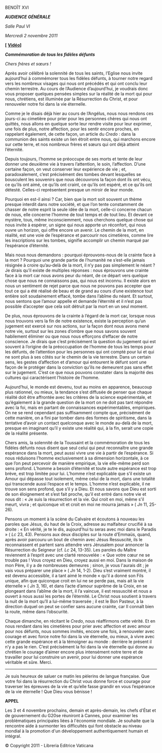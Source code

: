 BENOÎT XVI

***AUDIENCE GÉNÉRALE***

*Salle Paul VI*

*Mercredi 2 novembre 2011*

**[** **[Vidéo](http://player.rv.va/vaticanplayer.asp?language=it&tic=VA_LTYNLLWT)]**

***Commémoration de tous les fidèles défunts***

*Chers frères et sœurs !*

Après avoir célébré la solennité de tous les saints, l’Eglise nous invite aujourd’hui à commémorer tous les fidèles défunts, à tourner notre regard vers les nombreux visages qui nous ont précédés et qui ont conclu leur chemin terrestre. Au cours de l’Audience d’aujourd’hui, je voudrais donc vous proposer quelques pensées simples sur la réalité de la mort qui pour nous, chrétiens, est illuminée par la Résurrection du Christ, et pour renouveler notre foi dans la vie éternelle.

Comme je le disais déjà hier au cours de l’Angélus, nous nous rendons ces jours-ci au cimetière pour prier pour les personnes chères qui nous ont quittés, nous allons en quelque sorte leur rendre visite pour leur exprimer, une fois de plus, notre affection, pour les sentir encore proches, en rappelant également, de cette façon, un article du *Credo* : dans la communion des saints existe un lien étroit entre nous, qui marchons encore sur cette terre, et nos nombreux frères et sœurs qui ont déjà atteint l’éternité.

Depuis toujours, l’homme se préoccupe de ses morts et tente de leur donner une deuxième vie à travers l’attention, le soin, l’affection. D’une certaine façon, on veut conserver leur expérience de vie ; et, paradoxalement, c’est précisément des tombes devant lesquelles se bousculent les souvenirs que nous découvrons la façon dont ils ont vécu, ce qu’ils ont aimé, ce qu’ils ont craint, ce qu’ils ont espéré, et ce qu’ils ont détesté. Celles-ci représentent presque un miroir de leur monde.

Pourquoi en est-il ainsi ? Car, bien que la mort soit souvent un thème presque interdit dans notre société, et que l’on tente constamment de chasser de notre esprit la seule idée de la mort, celle-ci concerne chacun de nous, elle concerne l’homme de tout temps et de tout lieu. Et devant ce mystère, tous, même inconsciemment, nous cherchons quelque chose qui nous invite à espérer, un signe qui nous apporte un réconfort, qui nous ouvre un horizon, qui offre encore un avenir. Le chemin de la mort, en réalité, est une voie de l’espérance et parcourir nos cimetières, comme lire les inscriptions sur les tombes, signifie accomplir un chemin marqué par l’espérance d’éternité.

Mais nous nous demandons : pourquoi éprouvons-nous de la crainte face à la mort ? Pourquoi une grande partie de l’humanité ne s’est-elle jamais résignée à croire qu’au-delà de la mort, il n’y pas pas simplement le néant ? Je dirais qu’il existe de multiples réponses : nous éprouvons une crainte face à la mort car nous avons peur du néant, de ce départ vers quelque chose que nous ne connaissons pas, qui nous est inconnu. Il existe alors en nous un sentiment de rejet parce que nous ne pouvons pas accepter que tout ce qui a été réalisé de beau et de grand au cours d’une existence tout entière soit soudainement effacé, tombe dans l’abîme du néant. Et surtout, nous sentons que l’amour appelle et demande l’éternité et il n’est pas possible d’accepter que cela soit détruit par la mort en un seul moment.

De plus, nous éprouvons de la crainte à l’égard de la mort car, lorsque nous nous trouvons vers la fin de notre existence, existe la perception qu’un jugement est exercé sur nos actions, sur la façon dont nous avons mené notre vie, surtout sur les zones d’ombre que nous savons souvent habilement éliminer ou que nous nous efforçons d’effacer de notre conscience. Je dirais que c’est précisément la question du jugement qui est souvent à l’origine de la préoccupation de l’homme de tous les temps pour les défunts, de l’attention pour les personnes qui ont compté pour lui et qui ne sont plus à ses côtés sur le chemin de la vie terrestre. Dans un certain sens, les gestes d’affection et d’amour qui entourent le défunt sont une façon de le protéger dans la conviction qu’ils ne demeurent pas sans effet sur le jugement. C’est ce que nous pouvons constater dans la majorité des cultures qui caractérisent l’histoire de l’homme.

Aujourd’hui, le monde est devenu, tout au moins en apparence, beaucoup plus rationnel, ou mieux, la tendance s’est diffusée de penser que chaque réalité doit être affrontée avec les critères de la science expérimentale, et qu’également à la grande question de la mort on ne doit pas tant répondre avec la foi, mais en partant de connaissances expérimentables, empiriques. On ne se rend cependant pas suffisamment compte que, précisément de cette manière, on a fini par tomber dans des formes de spiritisme, dans la tentative d’avoir un contact quelconque avec le monde au-delà de la mort, presque en imaginant qu’il y existe une réalité qui, à la fin, serait une copie de la réalité présente.

Chers amis, la solennité de la Toussaint et la commémoration de tous les fidèles défunts nous disent que seul celui qui peut reconnaître une grande espérance dans la mort, peut aussi vivre une vie à partir de l’espérance. Si nous réduisons l’homme exclusivement à sa dimension horizontale, à ce que l’on peut percevoir de manière empirique, la vie elle-même perd son sens profond. L’homme a besoin d’éternité et toute autre espérance est trop brève, est trop limitée pour lui. L’homme n’est explicable que s’il existe un Amour qui dépasse tout isolement, même celui de la mort, dans une totalité qui transcende aussi l’espace et le temps. L’homme n’est explicable, il ne trouve son sens profond, que s’il y a Dieu. Et nous savons que Dieu est sorti de son éloignement et s’est fait proche, qu’il est entré dans notre vie et nous dit : « Je suis la résurrection et la vie. Qui croit en moi, même s'il meurt, vivra ; et quiconque vit et croit en moi ne mourra jamais » ( *Jn* 11, 25-26).

Pensons un moment à la scène du Calvaire et écoutons à nouveau les paroles que Jésus, du haut de la Croix, adresse au malfaiteur crucifié à sa droite : « En vérité, je te le dis, aujourd'hui tu seras avec moi dans le Paradis » ( *Lc* 23, 43). Pensons aux deux disciples sur la route d’Emmaüs, quand, après avoir parcouru un bout de chemin avec Jésus Ressuscité, ils le reconnaissent et partent sans attendre vers Jérusalem pour annoncer la Résurrection du Seigneur (cf. *Lc* 24, 13-35). Les paroles du Maître reviennent à l’esprit avec une clarté renouvelée : « Que votre cœur ne se trouble pas ! Vous croyez en Dieu, croyez aussi en moi. Dans la maison de mon Père, il y a de nombreuses demeures ; sinon, je vous l'aurais dit ; je vais vous préparer une place » ( *Jn* 14, 1-2). Dieu s’est vraiment montré, il est devenu accessible, il a tant aimé le monde « qu'il a donné son Fils unique, afin que quiconque croit en lui ne se perde pas, mais ait la vie éternelle » ( *Jn* 3, 16), et dans l’acte d’amour suprême de la Croix, en se plongeant dans l’abîme de la mort, il l’a vaincue, il est ressuscité et nous a ouvert à nous aussi les portes de l’éternité. Le Christ nous soutient à travers la nuit de la mort qu’Il a lui-même traversée ; il est le Bon Pasteur, à la direction duquel on peut se confier sans aucune crainte, car Il connaît bien la route, même dans l’obscurité.

Chaque dimanche, en récitant le *Credo*, nous réaffirmons cette vérité. Et en nous rendant dans les cimetières pour prier avec affection et avec amour pour nos défunts, nous sommes invités, encore une fois, à renouveler avec courage et avec force notre foi dans la vie éternelle, ou mieux, à vivre avec cette grande espérance et à la témoigner au monde : derrière le présent il n’y a pas le rien. C’est précisément la foi dans la vie éternelle qui donne au chrétien le courage d’aimer encore plus intensément notre terre et de travailler pour lui construire un avenir, pour lui donner une espérance véritable et sûre. Merci.

* * *

Je suis heureux de saluer ce matin les pèlerins de langue française. Que votre foi dans la résurrection du Christ vous donne force et courage pour traverser les épreuves de la vie et qu’elle fasse grandir en vous l’espérance de la vie éternelle ! Que Dieu vous bénisse !

**APPEL**

Les 3 et 4 novembre prochains, demain et après-demain, les chefs d'État et de gouvernement du G20se réuniront à Cannes, pour examiner les problématiques principales liées à l'économie mondiale. Je souhaite que la rencontre aide à surmonter les difficultés qui font obstacle au niveau mondial à la promotion d'un développement authentiquement humain et intégral.

© Copyright 2011 - Libreria Editrice Vaticana